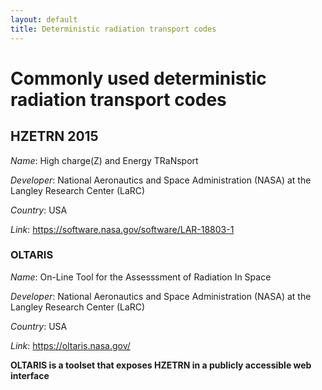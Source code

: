 ```yaml
---
layout: default
title: Deterministic radiation transport codes
---
```



# Commonly used deterministic radiation transport codes
## HZETRN 2015
*Name*: High charge(Z) and Energy TRaNsport

*Developer*: National Aeronautics and Space Administration (NASA) at the Langley Research Center (LaRC)

*Country*: USA

*Link*: <https://software.nasa.gov/software/LAR-18803-1>

### OLTARIS
*Name*: On-Line Tool for the Assesssment of Radiation In Space

*Developer*: National Aeronautics and Space Administration (NASA) at the Langley Research Center (LaRC)

*Country*: USA

*Link*: <https://oltaris.nasa.gov/>

**OLTARIS is a toolset that exposes HZETRN in a publicly accessible web interface**
